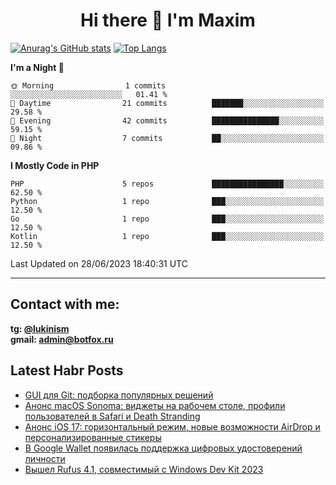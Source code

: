## <h1 align="center">Hi there 👋 I'm Maxim</h1>

[![Anurag's GitHub stats](https://github-readme-stats.vercel.app/api?username=lukinism)](https://github.com/anuraghazra/github-readme-stats) [![Top Langs](https://github-readme-stats.vercel.app/api/top-langs/?username=lukinism)](https://github.com/anuraghazra/github-readme-stats)

<!--START_SECTION:waka-->
**I'm a Night 🦉** 

```text
🌞 Morning                1 commits           ░░░░░░░░░░░░░░░░░░░░░░░░░   01.41 % 
🌆 Daytime                21 commits          ███████░░░░░░░░░░░░░░░░░░   29.58 % 
🌃 Evening                42 commits          ███████████████░░░░░░░░░░   59.15 % 
🌙 Night                  7 commits           ██░░░░░░░░░░░░░░░░░░░░░░░   09.86 % 
```


**I Mostly Code in PHP** 

```text
PHP                      5 repos             ████████████████░░░░░░░░░   62.50 % 
Python                   1 repo              ███░░░░░░░░░░░░░░░░░░░░░░   12.50 % 
Go                       1 repo              ███░░░░░░░░░░░░░░░░░░░░░░   12.50 % 
Kotlin                   1 repo              ███░░░░░░░░░░░░░░░░░░░░░░   12.50 % 
```




 Last Updated on 28/06/2023 18:40:31 UTC
<!--END_SECTION:waka-->
___
## Contact with me:
**tg: [@lukinism](https://t.me/lukinism)  
gmail: admin@botfox.ru**

## Latest Habr Posts
<!-- BLOG-POST-LIST:START -->
- [GUI для Git: подборка популярных решений](https://habr.com/ru/articles/741016/)
- [Анонс macOS Sonoma: виджеты на рабочем столе, профили пользователей в Safari и Death Stranding](https://habr.com/ru/news/740022/)
- [Анонс iOS 17: горизонтальный режим, новые возможности AirDrop и персонализированные стикеры](https://habr.com/ru/news/740016/)
- [В Google Wallet появилась поддержка цифровых удостоверений личности](https://habr.com/ru/news/739998/)
- [Вышел Rufus 4.1, совместимый с Windows Dev Kit 2023](https://habr.com/ru/news/739992/)
<!-- BLOG-POST-LIST:END -->
